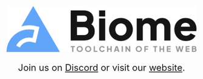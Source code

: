 <p align="center">
    <picture>
        <source media="(prefers-color-scheme: dark)" srcset="https://raw.githubusercontent.com/biomejs/resources/main/svg/slogan-dark-transparent.svg">
        <source media="(prefers-color-scheme: light)" srcset="https://raw.githubusercontent.com/biomejs/resources/main/svg/slogan-light-transparent.svg">
        <img alt="Shows the banner of Biome, with its logo and the phrase 'Toolchain of the web'." src="https://raw.githubusercontent.com/biomejs/resources/main/svg/slogan-light-transparent.svg" width="500">
    </picture>
</p>

<div align="center">
    <p style="font-size: 24px">
        Join us on <a href="https://discord.gg/BypW39g6Yc">Discord</a> or visit our <a href="https://biomejs.dev">website</a>.
    </p>
</div>
